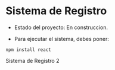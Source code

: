 <h1>Sistema de Registro</h1>

- Estado del proyecto: En construccion.

- Para ejecutar el sistema, debes poner:

```npm install react```

Sistema de Registro 2
